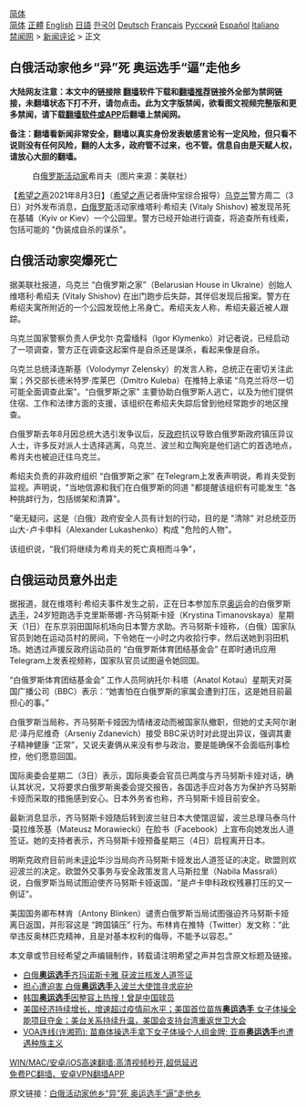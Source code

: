  <!-- 面包屑导航 --> <div class="breadcrumb"><!-- GTranslate: https://gtranslate.io/ -->  <div class="switcher notranslate">  <div class="selected">  <a href="#" onclick="return false;"> 简体</a>  </div>  <div class="option">  <a href="https://www.bannedbook.org" onclick="doGTranslate('zh-CN|zh-CN');jQuery('div.switcher div.selected a').html(jQuery(this).html());return false;" title="简体中文" class="nturl selected"> 简体</a>  <a href="https://www.bannedbook.org/zh-tw/" onclick="doGTranslate('zh-CN|zh-TW');jQuery('div.switcher div.selected a').html(jQuery(this).html());return false;" title="繁體中文" class="nturl"> 正體</a>  <a href="https://www.bannedbook.org/en/" onclick="doGTranslate('zh-CN|en');jQuery('div.switcher div.selected a').html(jQuery(this).html());return false;" title="English" class="nturl"> English</a>  <a href="https://www.bannedbook.org/ja/" onclick="doGTranslate('zh-CN|ja');jQuery('div.switcher div.selected a').html(jQuery(this).html());return false;" title="日本語" class="nturl"> 日語</a>  <a href="https://www.bannedbook.org/ko/" onclick="doGTranslate('zh-CN|ko');jQuery('div.switcher div.selected a').html(jQuery(this).html());return false;" title="한국어" class="nturl"> 한국어</a>  <a href="https://www.bannedbook.org/de/" onclick="doGTranslate('zh-CN|de');jQuery('div.switcher div.selected a').html(jQuery(this).html());return false;" title="Deutsch" class="nturl"> Deutsch</a>  <a href="https://www.bannedbook.org/fr/" onclick="doGTranslate('zh-CN|fr');jQuery('div.switcher div.selected a').html(jQuery(this).html());return false;" title="Français" class="nturl"> Français</a>  <a href="https://www.bannedbook.org/ru/" onclick="doGTranslate('zh-CN|ru');jQuery('div.switcher div.selected a').html(jQuery(this).html());return false;" title="Русский" class="nturl"> Русский</a>  <a href="https://www.bannedbook.org/es/" onclick="doGTranslate('zh-CN|es');jQuery('div.switcher div.selected a').html(jQuery(this).html());return false;" title="Español" class="nturl"> Español</a>  <a href="https://www.bannedbook.org/it/" onclick="doGTranslate('zh-CN|it');jQuery('div.switcher div.selected a').html(jQuery(this).html());return false;" title="Italiano" class="nturl"> Italiano</a>  </div>  </div>      <div class='breadcrumb-sub'><!-- Breadcrumb NavXT 6.3.0 --> <a href="https://www.bannedbook.org/" class="home">禁闻网</a> &gt; <a href="https://www.bannedbook.org/bnews/comments/" class="category">新闻评论</a> &gt; 正文</div></div><h2>白俄活动家他乡“异”死 奥运选手“逼”走他乡</h2> <p class="notice"><b>大陆网友注意：本文中的链接除 <a href="https://github.com/bannedbook/fanqiang" >翻墙</a>软件下载和<a href="https://github.com/killgcd/justmysocks/blob/master/README.md">翻墙推荐</a>链接外全部为禁网链接，未翻墙状态下打不开，请勿点击。此为文字版禁闻，欲看图文视频完整版和更多禁闻，请下载<a href="https://github.com/bannedbook/fanqiang">翻墙软件或APP</a>后翻墙上禁闻网。</p><p>备注：翻墙看新闻非常安全，翻墙以真实身份发表敏感言论有一定风险，但只看不说则没有任何风险，翻的人太多，政府管不过来，也不管。信息自由是天赋人权，请放心大胆的翻墙。</b></p>  <div class="entry"> <figure><figcaption>白<a href="https://www.bannedbook.org/bnews/tag/%e4%bf%84%e7%bd%97%e6%96%af/" class="st_tag internal_tag" rel="tag" title="标签 俄罗斯 下的日志">俄罗斯</a><a href="https://www.bannedbook.org/bnews/tag/%E6%B4%BB%E5%8A%A8%E5%AE%B6/" class="st_tag internal_tag" rel="tag" title="标签 活动家 下的日志">活动家</a>希肖夫（图片来源：美联社）</figcaption></figure> <p>【<span class='wp_keywordlink_affiliate'><a href="https://www.soundofhope.org" title="希望之声" target="_blank">希望之声</a></span>2021年8月3日】（<a href="https://www.bannedbook.org/bnews/tag/%e5%b8%8c%e6%9c%9b%e4%b9%8b%e5%a3%b0/" class="st_tag internal_tag" rel="tag" title="标签 希望之声 下的日志">希望之声</a>记者唐仲宝综合报导）<a href="https://www.bannedbook.org/bnews/tag/%e4%b9%8c%e5%85%8b%e5%85%b0/" class="st_tag internal_tag" rel="tag" title="标签 乌克兰 下的日志">乌克兰</a>警方周二（3日）对外发布消息，<a href="https://www.bannedbook.org/bnews/tag/%e7%99%bd%e4%bf%84%e7%bd%97%e6%96%af/" class="st_tag internal_tag" rel="tag" title="标签 白俄罗斯 下的日志">白俄罗斯</a>活动家维塔利·希绍夫 (Vitaly Shishov) 被发现吊死在基辅（Kyiv or Kiev）一个公园里。警方已经开始进行调查，将追查所有线索，包括可能的 &quot;伪装成自杀的谋杀&quot;。</p> <h2><strong>白俄活动家突爆死亡</strong></h2> <p>据美联社报道，乌克兰 “白俄罗斯之家”（Belarusian House in Ukraine）创始人维塔利·希绍夫 (Vitaly Shishov) 在出门跑步后失踪，其伴侣发现后报案。警方在希绍夫寓所附近的一个公园发现他上吊身亡。希绍夫友人称，希绍夫最近被人跟踪。</p> <p>乌克兰国家警察负责人伊戈尔·克雷缅科（Igor Klymenko）对记者说，已经启动了一项调查，警方正在调查这起案件是自杀还是谋杀，看起来像是自杀。</p> <p>乌克兰总统泽连斯基（Volodymyr Zelensky）的发言人称，总统正在密切关注此案；外交部长德米特罗·库莱巴（Dmitro Kuleba）在推特上承诺 “乌克兰将尽一切可能全面调查此案”。“白俄罗斯之家” 主要协助白俄罗斯人逃亡，以及为他们提供住宿、工作和法律方面的支援，该组织在希绍夫失踪后曾到他经常跑步的地区搜查。</p>  <p>白俄罗斯去年8月因总统大选引发争议后，反<a href="https://www.bannedbook.org/bnews/tag/%e6%94%bf%e5%ba%9c/" class="st_tag internal_tag" rel="tag" title="标签 政府 下的日志">政府</a>抗议导致白俄罗斯政府镇压异议人士，许多反对派人士选择逃离，乌克兰、波兰和立陶宛是他们逃亡的首选地点，希肖夫也被迫迁往乌克兰。</p> <p>希绍夫负责的非政府组织 “白俄罗斯之家” 在Telegram上发表声明说，希肖夫受到监视。声明说，&quot;当地信源和我们在白俄罗斯的同道 &quot;都提醒该组织有可能发生 &quot;各种挑衅行为，包括绑架和清算&quot;。</p> <p>&quot;毫无疑问，这是（白俄）政府安全人员有计划的行动，目的是 &quot;清除&quot; 对总统亚历山大･卢卡申科（Alexander Lukashenko）构成 &quot;危险的人物&quot;。</p> <p>该组织说，“我们将继续为希肖夫的死亡真相而斗争&quot;， </p>  <h2><strong>白俄运动员意外出走</strong></h2> <p>据报道，就在维塔利·希绍夫事件发生之前，正在日本参加东京<a href="https://www.bannedbook.org/bnews/tag/%e5%a5%a5%e8%bf%90/" class="st_tag internal_tag" rel="tag" title="标签 奥运 下的日志">奥运</a>会的白俄罗斯<a href="https://www.bannedbook.org/bnews/tag/%E9%80%89%E6%89%8B/" class="st_tag internal_tag" rel="tag" title="标签 选手 下的日志">选手</a>，24岁短跑选手克里斯蒂娜･齐马努斯卡娅（Krystina Timanovskaya）星期天（1日）在东京羽田国际机场向日本警方求助。齐马努斯卡娅称，（白俄）国家队官员到她在运动员村的房间，下令她在一小时之内收拾行李，然后送她到羽田机场。她透过声援反政府运动员的 “白俄罗斯体育团结基金会” 在即时通讯应用Telegram上发表视频称，国家队官员试图逼令她回国。</p> <p>“白俄罗斯体育团结基金会” 工作人员阿纳托尔·科塔（Anatol Kotau）星期天对英国广播公司（BBC）表示：“她害怕在白俄罗斯的家属会遭到打压，这是她目前最担心的事。”</p> <p>白俄罗斯当局称，齐马努斯卡娅因为情绪波动而被国家队撤职，但她的丈夫阿尔谢尼·泽丹尼维奇（Arseniy Zdanevich）接受 BBC采访时对此提出异议，强调其妻子精神健康 “正常”，又说夫妻俩从来没有参与政治，要是能确保不会面临刑事检控，他们愿意回国。</p> <p>国际奥委会星期二（3日）表示，国际奥委会官员已两度与齐马努斯卡娅对话，确认其状况，又将要求白俄罗斯奥委会提交报告，各国选手应对各方为保护齐马努斯卡娅而采取的措施感到安心。日本外务省也称，齐马努斯卡娅目前安全。</p>  <p>最新消息显示，齐马努斯卡娅随后转到波兰驻日本大使馆逗留，波兰总理马泰乌什·莫拉维茨基（Mateusz Morawiecki）在脸书（Facebook）上宣布向她发出人道签证。她的支持者表示，齐马努斯卡娅预备星期三（4日）启程离开日本。</p> <p>明斯克政府目前尚未<span class='wp_keywordlink_affiliate'><a href="https://www.bannedbook.org/bnews/comments/" title="新闻评论" target="_blank">评论</a></span>华沙当局向齐马努斯卡娅发出人道签证的决定。欧盟则欢迎波兰的决定。欧盟外交事务与安全政策发言人马斯拉里（Nabila Massrali）说，白俄罗斯当局试图迫使齐马努斯卡娅返国，“是卢卡申科政权残暴打压的又一例证”。</p> <p>美国国务卿布林肯（Antony Blinken）谴责白俄罗斯当局试图强迫齐马努斯卡娅离日返国，并形容这是 “跨国镇压” 行为。布林肯在推特（Twitter）发文称：“此举违反奥林匹克精神，且是对基本权利的侮辱，不能予以容忍。”</p> <p>本文章或节目经希望之声编辑制作，转载请注明希望之声并包含原文标题及链接。 </p>  <ul class='op-related-articles' title='相关阅读'> <li><a href='https://www.bannedbook.org/bnews/baitai/20210803/1599309.html' target='_blank'>白俄<b>奥运选手</b>齐玛诺斯卡雅 获波兰核发人道签证</a></li> <li><a href='https://www.bannedbook.org/bnews/bannedvideo/20210803/1599095.html' target='_blank'>担心遭迫害 白俄<b>奥运选手</b>入波兰大使馆寻求庇护</a></li> <li><a href='https://www.bannedbook.org/bnews/sports/20210731/1597371.html' target='_blank'>韩国<b>奥运选手</b>因整容上热搜！曾是中国球员</a></li> <li><a href='https://www.bannedbook.org/bnews/worldnews/usa/20210730/1596792.html' target='_blank'>美国经济持续增长，增速超过疫情前水平；美国首位苗族<b>奥运选手</b> 女子体操全能项目夺金；美台关系持续升温，美国会支持台湾重返世卫大会</a></li> <li><a href='https://www.bannedbook.org/bnews/worldnews/usa/20210730/1596778.html' target='_blank'>VOA连线(许湘筠): 苗裔体操选手拿下女子体操个人组金牌; 亚裔<b>奥运选手</b>也遭遇种族主义</a></li> </ul> <p class="texttj"> <a href="https://github.com/bannedbook/fanqiang/wiki/V2ray%E6%9C%BA%E5%9C%BA" target="_blank">WIN/MAC/安卓/iOS高速翻墙:高清视频秒开,超低延迟</a><br/> <a href="https://github.com/bannedbook/fanqiang/wiki/%E7%A6%81%E9%97%BB%E7%BD%91%E5%AE%89%E5%8D%93%E7%BF%BB%E5%A2%99%E6%96%B0%E9%97%BBAPP" target="_blank">免费PC翻墙、安卓VPN翻墙APP</a></p><p>原文链接：<a class="src_link"  href="https://www.soundofhope.org/post/532013" target="_blank">白俄活动家他乡“异”死 奥运选手“逼”走他乡</a></p><a name='sharetosocial'></a>  <div style="margin-bottom:5px;padding-bottom:5px;clear:both"> <div id="archive-pix-1" class="banner-ads"> <!-- AuctionX Display platform tag START --> <div id="26318x728x90x621x_ADSLOT2" clicktrack="%%CLICK_URL_ESC%%"></div> <!-- AuctionX Display platform tag END --> </div> <div id="archive-pix-2" class="banner-ads"> <!-- AuctionX Display platform tag START --> <div id="26315x300x250x621x_ADSLOT2" clicktrack="%%CLICK_URL_ESC%%"></div> <!-- AuctionX Display platform tag END --> </div> </div>  <div id="archive-pix-1" class="banner-ads"> <!-- AuctionX Display platform tag START --> <div id="26318x728x90x621x_ADSLOT3" clicktrack="%%CLICK_URL_ESC%%"></div> <!-- AuctionX Display platform tag END --> </div> </div><!--END ENTRY--> 